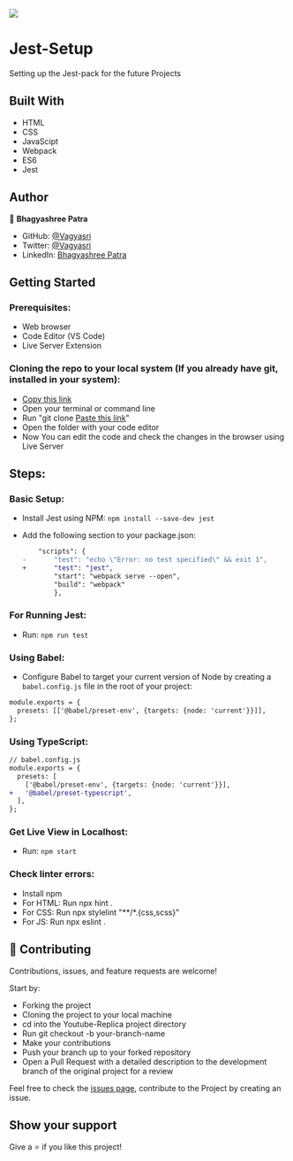 ![](https://img.shields.io/badge/Microverse-blueviolet)

# Jest-Setup
Setting up the Jest-pack for the future Projects

## Built With

- HTML
- CSS
- JavaScipt
- Webpack
- ES6
- Jest

## Author

👤 **Bhagyashree Patra**

- GitHub: [@Vagyasri](https://github.com/Vagyasri)
- Twitter: [@Vagyasri](https://twitter.com/Vagyasri)
- LinkedIn: [Bhagyashree Patra](https://www.linkedin.com/in/bhagyashree-patra-029bb059/)

## Getting Started

### Prerequisites:

- Web browser
- Code Editor (VS Code)
- Live Server Extension

### Cloning the repo to your local system (If you already have git, installed in your system):

- [Copy this link](https://github.com/Vagyasri/Jest-Setup.git)
- Open your terminal or command line
- Run "git clone [Paste this link](https://github.com/Vagyasri/Jest-Setup.git)"
- Open the folder with your code editor
- Now You can edit the code and check the changes in the browser using Live Server

## Steps:

### Basic Setup:

- Install Jest using NPM: `npm install --save-dev jest`
- Add the following section to your package.json:

    ```diff
        "scripts": {
    -       "test": "echo \"Error: no test specified\" && exit 1",
    +       "test": "jest",
            "start": "webpack serve --open",
            "build": "webpack"
            },
    ```

### For Running Jest:

- Run: `npm run test`

### Using Babel:

- Configure Babel to target your current version of Node by creating a `babel.config.js` file in the root of your project:

```diff
module.exports = {
  presets: [['@babel/preset-env', {targets: {node: 'current'}}]],
};
```

### Using TypeScript:

```diff
// babel.config.js
module.exports = {
  presets: [
    ['@babel/preset-env', {targets: {node: 'current'}}],
+   '@babel/preset-typescript',
  ],
};
```

### Get Live View in Localhost:

- Run: `npm start`

### Check linter errors:

- Install npm
- For HTML: Run npx hint .
- For CSS: Run npx stylelint "**/*.{css,scss}"
- For JS: Run npx eslint .

## 🤝 Contributing

Contributions, issues, and feature requests are welcome!

Start by:

- Forking the project
- Cloning the project to your local machine
- cd into the Youtube-Replica project directory
- Run git checkout -b your-branch-name
- Make your contributions
- Push your branch up to your forked repository
- Open a Pull Request with a detailed description to the development branch of the original project for a review

Feel free to check the [issues page](https://github.com/Vagyasri/Jest-Setup/issues), contribute to the Project by creating an issue.


## Show your support
Give a ⭐️ if you like this project!

